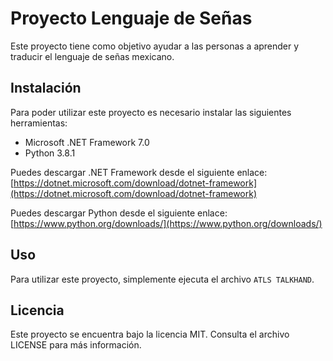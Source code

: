 # Proyecto Lenguaje de Señas

Este proyecto tiene como objetivo ayudar a las personas a aprender y traducir el lenguaje de señas mexicano. 

## Instalación

Para poder utilizar este proyecto es necesario instalar las siguientes herramientas:

- Microsoft .NET Framework 7.0
- Python 3.8.1

Puedes descargar .NET Framework desde el siguiente enlace: [https://dotnet.microsoft.com/download/dotnet-framework](https://dotnet.microsoft.com/download/dotnet-framework)

Puedes descargar Python desde el siguiente enlace: [https://www.python.org/downloads/](https://www.python.org/downloads/)

## Uso

Para utilizar este proyecto, simplemente ejecuta el archivo `ATLS TALKHAND`.

## Licencia

Este proyecto se encuentra bajo la licencia MIT. Consulta el archivo LICENSE para más información.


